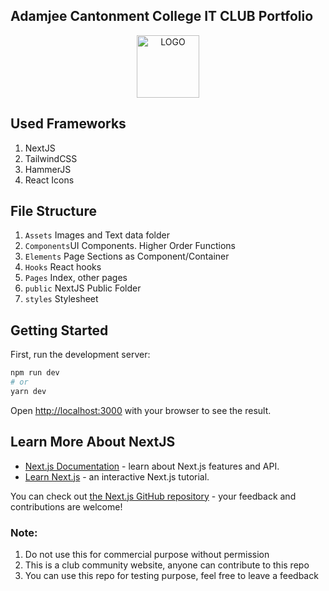 
## Adamjee Cantonment College IT CLUB Portfolio

<div style="text-align:center;">
  <img height="100" src="https://res.cloudinary.com/dmfkgmd14/image/upload/v1645290271/logo_r1kbq7.png"  alt="LOGO"/>
</div>

## Used Frameworks

1. NextJS
2. TailwindCSS
3. HammerJS
4. React Icons


## File Structure

1. `Assets`
Images and Text data folder
2. `Components`UI Components. Higher Order Functions
3. `Elements` Page Sections as Component/Container
4. `Hooks` React hooks
5. `Pages` Index, other pages
6. `public` NextJS Public Folder
7. `styles` Stylesheet

## Getting Started

First, run the development server:

```bash
npm run dev
# or
yarn dev
```

Open [http://localhost:3000](http://localhost:3000) with your browser to see the result.

## Learn More About NextJS

- [Next.js Documentation](https://nextjs.org/docs) - learn about Next.js features and API.
- [Learn Next.js](https://nextjs.org/learn) - an interactive Next.js tutorial.

You can check out [the Next.js GitHub repository](https://github.com/vercel/next.js/) - your feedback and contributions are welcome!


### Note:
1. Do not use this for commercial purpose without permission
2. This is a club community website, anyone can contribute to this repo
3. You can use this repo for testing purpose, feel free to leave a feedback
